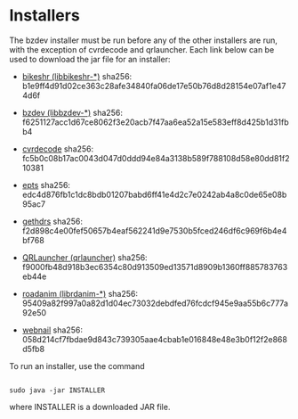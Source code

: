 # Installers
The bzdev installer must be run before any of the other installers are run,
with the exception of cvrdecode and qrlauncher.
Each link below can be used to
download the jar file for an installer:

  - [bikeshr (libbikeshr-*)](https://billzaumen.github.io/bzdev/installers/bikeshr-install-1.4.9.jar)
    sha256: b1e9ff4d91d02ce363c28afe34840fa06de17e50b76d8d28154e07af1e474d6f

  - [bzdev (libbzdev-*)](https://billzaumen.github.io/bzdev/installers/bzdev-install-2.1.92.jar)
    sha256: f6251127acc1d67ce8062f3e20acb7f47aa6ea52a15e583eff8d425b1d31fbb4

  - [cvrdecode](https://billzaumen.github.io/bzdev/installers/cvrdecode-install-1.3.jar)
    sha256: fc5b0c08b17ac0043d047d0ddd94e84a3138b589f788108d58e80dd81f210381

  - [epts](https://billzaumen.github.io/bzdev/installers/epts-install-1.1.33.jar)
    sha256: edc4d876fb1c1dc8bdb01207babd6ff41e4d2c7e0242ab4a8c0de65e08b95ac7

  - [gethdrs](https://billzaumen.github.io/bzdev/installers/gethdrs-install-1.1.1.jar)
    sha256: f2d898c4e00fef50657b4eaf562241d9e7530b5fced246df6c969f6b4e4bf768

  - [QRLauncher (qrlauncher)](https://billzaumen.github.io/bzdev/installers/qrlauncher-install-1.14.jar)
    sha256: f9000fb48d918b3ec6354c80d913509ed13571d8909b1360ff885783763eb44e

  - [roadanim (librdanim-*)](https://billzaumen.github.io/bzdev/installers/roadanim-install-1.4.13.jar)
    sha256: 95409a82f997a0a82d1d04ec73032debdfed76fcdcf945e9aa55b6c777a92e50

  - [webnail](https://billzaumen.github.io/bzdev/installers/webnail-install-1.6.28.jar)
    sha256: 058d214cf7fbdae9d843c739305aae4cbab1e016848e48e3b0f12f2e868d5fb8

To run an installer, use the command

```

sudo java -jar INSTALLER
```

where INSTALLER is a downloaded JAR file.
